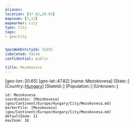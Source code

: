 ```yaml
---
aliases: 
location: [47.82,20.65]
mapzoom: [7,12] 
mapmarker: city 
type: City
tags:
- geo/City


SpocWebEntityId: 32455
isDeleted: false
confidential: public

title: Mezokovesa
---
```

[geo-lon::20.65]
[geo-lat::47.82]
[name::Mezokovesa]
[State::]
[Country::[Hungary](geo/Continent/Europe/Hungary.md)]
[StateId::]
[Population::]
[Unknown::]


```leaflet
id: Mezokovesa
coordinates: [Mezokovesa](geo/Continent/Europe/Hungary/City/Mezokovesa.md)
markerFile: [Mezokovesa](geo/Continent/Europe/Hungary/City/Mezokovesa.md)
defaultZoom: 11 
maxZoom: 18
```


